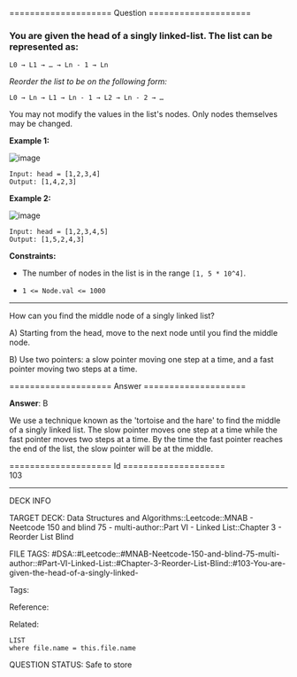 ==================== Question ====================  

### You are given the head of a singly linked-list. The list can be represented as:

<!-- codeblock-start -->
<pre><code>L0 → L1 → … → Ln - 1 → Ln
</code></pre>
<!-- codeblock-end -->

_Reorder the list to be on the following form:_

<!-- codeblock-start -->
<pre><code>L0 → Ln → L1 → Ln - 1 → L2 → Ln - 2 → …
</code></pre>
<!-- codeblock-end -->

You may not modify the values in the list's nodes. Only nodes themselves may be changed.

**Example 1:**

![image](https://imagedelivery.net/CLfkmk9Wzy8_9HRyug4EVA/034d3a04-1ca6-4c81-8a7a-648658944600/public)

<!-- codeblock-start -->
<pre><code>Input: head = [1,2,3,4]
Output: [1,4,2,3]
</code></pre>
<!-- codeblock-end -->

**Example 2:**

![image](https://imagedelivery.net/CLfkmk9Wzy8_9HRyug4EVA/80f9be46-c7d9-43bb-b072-3bbfd7942500/public)

<!-- codeblock-start -->
<pre><code>Input: head = [1,2,3,4,5]
Output: [1,5,2,4,3]
</code></pre>
<!-- codeblock-end -->

**Constraints:**

- The number of nodes in the list is in the range `[1, 5 * 10^4]`.

- `1 <= Node.val <= 1000`

---

How can you find the middle node of a singly linked list?

A) Starting from the head, move to the next node until you find the middle node.

B) Use two pointers: a slow pointer moving one step at a time, and a fast pointer moving two steps at a time.  

==================== Answer ====================  

**Answer**: B

We use a technique known as the 'tortoise and the hare' to find the middle of a singly linked list. The slow pointer moves one step at a time while the fast pointer moves two steps at a time. By the time the fast pointer reaches the end of the list, the slow pointer will be at the middle.

==================== Id ====================  
103

---

DECK INFO

TARGET DECK: Data Structures and Algorithms::Leetcode::MNAB - Neetcode 150 and blind 75 - multi-author::Part VI - Linked List::Chapter 3 - Reorder List Blind

FILE TAGS: #DSA::#Leetcode::#MNAB-Neetcode-150-and-blind-75-multi-author::#Part-VI-Linked-List::#Chapter-3-Reorder-List-Blind::#103-You-are-given-the-head-of-a-singly-linked-

Tags:

Reference:

Related:

```dataview
LIST
where file.name = this.file.name
```
QUESTION STATUS: Safe to store
